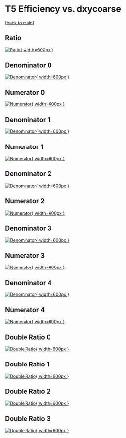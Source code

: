 # T5 Efficiency vs. dxycoarse

[[back to main](./)]



## Ratio

[![Ratio](../mtv/var/T5_vtr_321_-1_eff_dxycoarse.png){ width=600px }](../mtv/var/T5_vtr_321_-1_eff_dxycoarse.pdf)

## Denominator 0

[![Denominator](../mtv/den/T5_vtr_321_-1_eff_dxycoarse_den0.png){ width=600px }](../mtv/den/T5_vtr_321_-1_eff_dxycoarse_den0.pdf)

## Numerator 0

[![Numerator](../mtv/num/T5_vtr_321_-1_eff_dxycoarse_num0.png){ width=600px }](../mtv/num/T5_vtr_321_-1_eff_dxycoarse_num0.pdf)

## Denominator 1

[![Denominator](../mtv/den/T5_vtr_321_-1_eff_dxycoarse_den1.png){ width=600px }](../mtv/den/T5_vtr_321_-1_eff_dxycoarse_den1.pdf)

## Numerator 1

[![Numerator](../mtv/num/T5_vtr_321_-1_eff_dxycoarse_num1.png){ width=600px }](../mtv/num/T5_vtr_321_-1_eff_dxycoarse_num1.pdf)

## Denominator 2

[![Denominator](../mtv/den/T5_vtr_321_-1_eff_dxycoarse_den2.png){ width=600px }](../mtv/den/T5_vtr_321_-1_eff_dxycoarse_den2.pdf)

## Numerator 2

[![Numerator](../mtv/num/T5_vtr_321_-1_eff_dxycoarse_num2.png){ width=600px }](../mtv/num/T5_vtr_321_-1_eff_dxycoarse_num2.pdf)

## Denominator 3

[![Denominator](../mtv/den/T5_vtr_321_-1_eff_dxycoarse_den3.png){ width=600px }](../mtv/den/T5_vtr_321_-1_eff_dxycoarse_den3.pdf)

## Numerator 3

[![Numerator](../mtv/num/T5_vtr_321_-1_eff_dxycoarse_num3.png){ width=600px }](../mtv/num/T5_vtr_321_-1_eff_dxycoarse_num3.pdf)

## Denominator 4

[![Denominator](../mtv/den/T5_vtr_321_-1_eff_dxycoarse_den4.png){ width=600px }](../mtv/den/T5_vtr_321_-1_eff_dxycoarse_den4.pdf)

## Numerator 4

[![Numerator](../mtv/num/T5_vtr_321_-1_eff_dxycoarse_num4.png){ width=600px }](../mtv/num/T5_vtr_321_-1_eff_dxycoarse_num4.pdf)

## Double Ratio 0

[![Double Ratio](../mtv/ratio/T5_vtr_321_-1_eff_dxycoarse_ratio0.png){ width=600px }](../mtv/ratio/T5_vtr_321_-1_eff_dxycoarse_ratio0.pdf)

## Double Ratio 1

[![Double Ratio](../mtv/ratio/T5_vtr_321_-1_eff_dxycoarse_ratio1.png){ width=600px }](../mtv/ratio/T5_vtr_321_-1_eff_dxycoarse_ratio1.pdf)

## Double Ratio 2

[![Double Ratio](../mtv/ratio/T5_vtr_321_-1_eff_dxycoarse_ratio2.png){ width=600px }](../mtv/ratio/T5_vtr_321_-1_eff_dxycoarse_ratio2.pdf)

## Double Ratio 3

[![Double Ratio](../mtv/ratio/T5_vtr_321_-1_eff_dxycoarse_ratio3.png){ width=600px }](../mtv/ratio/T5_vtr_321_-1_eff_dxycoarse_ratio3.pdf)


